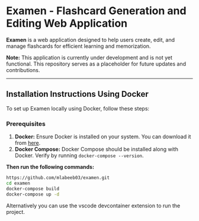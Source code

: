 # Examen - Flashcard Generation and Editing Web Application

**Examen** is a web application designed to help users create, edit, and manage flashcards for efficient learning and memorization.

**Note:** This application is currently under development and is not yet functional. This repository serves as a placeholder for future updates and contributions.

---

## Installation Instructions Using Docker

To set up Examen locally using Docker, follow these steps:

### Prerequisites

1. **Docker:** Ensure Docker is installed on your system. You can download it from [here](https://www.docker.com/products/docker-desktop).
2. **Docker Compose:** Docker Compose should be installed along with Docker. Verify by running `docker-compose --version`.

**Then run the following commands:**
```bash
https://github.com/mlabeeb03/examen.git
cd examen
docker-compose build
docker-compose up -d
```

Alternatively you can use the vscode devcontainer extension to run the project.